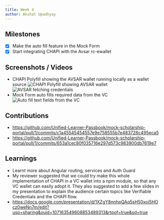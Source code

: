 ```yaml
---
title: Week 4
author: Akshat Upadhyay
---
```


## Milestones

-   [x] Make the auto fill feature in the Mock Form
-   [x] Start integrating CHAPI with the Avsar rc-ewallet

## Screenshots / Videos

-   CHAPI Polyfill showing the AVSAR wallet running locally as a wallet source
    ![CHAPI Polyfill showing AVSAR wallet](https://imgur.com/0Z7t1MR.png)
    ![AVSAR fetching credentials](https://imgur.com/JIDIjjL.png)
-   Mock Form auto fills required data from the VC
    ![Auto fill text fields from the VC](https://imgur.com/2UYU2uk.png)

## Contributions

-   https://github.com/Unified-Learner-Passbook/mock-scholarship-portal/pull/1/commits/c1a45545454557e9e758555b7e483728c495eca5
-   https://github.com/Unified-Learner-Passbook/mock-scholarship-portal/pull/1/commits/653a1cec80f035716e297d573c983900db7619e7

## Learnings

-   Learnt more about Angular routing, services and Auth Guard
-   My reviewer suggested that we could try make this whole implementation of CHAPI in a VC wallet into a npm module, so that any VC wallet can easily adopt it. They also suggested to add a few slides in my presentation to explain the audience certain topics like Verifiable Credentials and the CHAPI flow.
-   https://docs.google.com/presentation/d/1XZgY8nnhpQAq5sH50xoi5HOcz0weNn7m/edit?usp=sharing&ouid=107163549608853489313&rtpof=true&sd=true
